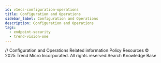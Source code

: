 ```yaml
---
id: v1ecs-configuration-operations
title: Configuration and Operations
sidebar_label: Configuration and Operations
description: Configuration and Operations
tags:
  - endpoint-security
  - trend-vision-one
---
```


/*<![CDATA[*/ $('#title').html($('meta[name=map-description]').attr('content')); /*]]>*/ Configuration and Operations Related information Policy Resources © 2025 Trend Micro Incorporated. All rights reserved.Search Knowledge Base